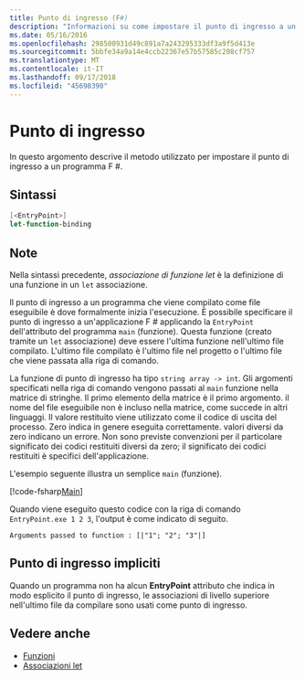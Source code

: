```yaml
---
title: Punto di ingresso (F#)
description: "Informazioni su come impostare il punto di ingresso a un programma F # che viene compilato come file eseguibile, in cui inizia formalmente l'esecuzione."
ms.date: 05/16/2016
ms.openlocfilehash: 298500931d49c891a7a243295333df3a9f5d413e
ms.sourcegitcommit: 5bbfe34a9a14e4ccb22367e57b57585c208cf757
ms.translationtype: MT
ms.contentlocale: it-IT
ms.lasthandoff: 09/17/2018
ms.locfileid: "45698390"
---
```

# <a name="entry-point"></a>Punto di ingresso

In questo argomento descrive il metodo utilizzato per impostare il punto di ingresso a un programma F #.

## <a name="syntax"></a>Sintassi

```fsharp
[<EntryPoint>]
let-function-binding
```

## <a name="remarks"></a>Note

Nella sintassi precedente, *associazione di funzione let* è la definizione di una funzione in un `let` associazione.

Il punto di ingresso a un programma che viene compilato come file eseguibile è dove formalmente inizia l'esecuzione. È possibile specificare il punto di ingresso a un'applicazione F # applicando la `EntryPoint` dell'attributo del programma `main` (funzione). Questa funzione (creato tramite un `let` associazione) deve essere l'ultima funzione nell'ultimo file compilato. L'ultimo file compilato è l'ultimo file nel progetto o l'ultimo file che viene passata alla riga di comando.

La funzione di punto di ingresso ha tipo `string array -> int`. Gli argomenti specificati nella riga di comando vengono passati al `main` funzione nella matrice di stringhe. Il primo elemento della matrice è il primo argomento. il nome del file eseguibile non è incluso nella matrice, come succede in altri linguaggi. Il valore restituito viene utilizzato come il codice di uscita del processo. Zero indica in genere eseguita correttamente. valori diversi da zero indicano un errore. Non sono previste convenzioni per il particolare significato dei codici restituiti diversi da zero; il significato dei codici restituiti è specifici dell'applicazione.

L'esempio seguente illustra un semplice `main` (funzione).

[!code-fsharp[Main](../../../../samples/snippets/fsharp/entry-point/snippet501.fs)]

Quando viene eseguito questo codice con la riga di comando `EntryPoint.exe 1 2 3`, l'output è come indicato di seguito.

```console
Arguments passed to function : [|"1"; "2"; "3"|]
```

## <a name="implicit-entry-point"></a>Punto di ingresso impliciti

Quando un programma non ha alcun **EntryPoint** attributo che indica in modo esplicito il punto di ingresso, le associazioni di livello superiore nell'ultimo file da compilare sono usati come punto di ingresso.

## <a name="see-also"></a>Vedere anche

- [Funzioni](index.md)
- [Associazioni let](let-bindings.md)
